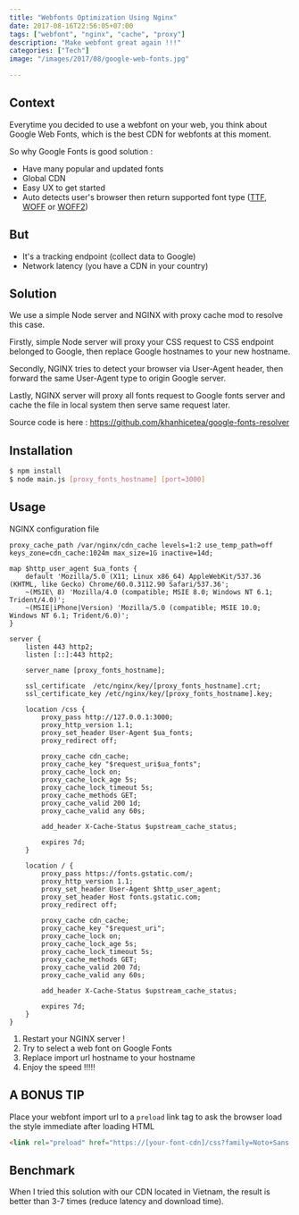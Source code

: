 ```yaml
---
title: "Webfonts Optimization Using Nginx"
date: 2017-08-16T22:56:05+07:00
tags: ["webfont", "nginx", "cache", "proxy"]
description: "Make webfont great again !!!"
categories: ["Tech"]
image: "/images/2017/08/google-web-fonts.jpg"

---
```


## Context

Everytime you decided to use a webfont on your web, you think about Google Web Fonts, which is the best CDN for webfonts at this moment.

So why Google Fonts is good solution :
- Have many popular and updated fonts
- Global CDN
- Easy UX to get started
- Auto detects user's browser then return supported font type ([TTF](http://caniuse.com/#feat=ttf), [WOFF](http://caniuse.com/#feat=woff) or [WOFF2](http://caniuse.com/#feat=woff2))

## But

- It's a tracking endpoint (collect data to Google)
- Network latency (you have a CDN in your country)

## Solution

We use a simple Node server and NGINX with proxy cache mod to resolve this case.

Firstly, simple Node server will proxy your CSS request to CSS endpoint belonged to Google, then replace Google hostnames to your new hostname.

Secondly, NGINX tries to detect your browser via User-Agent header, then forward the same User-Agent type to origin Google server.

Lastly, NGINX server will proxy all fonts request to Google fonts server and cache the file in local system then serve same request later.

Source code is here : https://github.com/khanhicetea/google-fonts-resolver

## Installation

```bash
$ npm install
$ node main.js [proxy_fonts_hostname] [port=3000]
```

## Usage

NGINX configuration file

```nginx
proxy_cache_path /var/nginx/cdn_cache levels=1:2 use_temp_path=off keys_zone=cdn_cache:1024m max_size=1G inactive=14d;

map $http_user_agent $ua_fonts {
    default 'Mozilla/5.0 (X11; Linux x86_64) AppleWebKit/537.36 (KHTML, like Gecko) Chrome/60.0.3112.90 Safari/537.36';
    ~(MSIE\ 8) 'Mozilla/4.0 (compatible; MSIE 8.0; Windows NT 6.1; Trident/4.0)';
    ~(MSIE|iPhone|Version) 'Mozilla/5.0 (compatible; MSIE 10.0; Windows NT 6.1; Trident/6.0)';
}

server {
	listen 443 http2;
	listen [::]:443 http2;

	server_name [proxy_fonts_hostname];
	
	ssl_certificate	 /etc/nginx/key/[proxy_fonts_hostname].crt;
	ssl_certificate_key /etc/nginx/key/[proxy_fonts_hostname].key;

    location /css {
        proxy_pass http://127.0.0.1:3000;
        proxy_http_version 1.1;
        proxy_set_header User-Agent $ua_fonts;
        proxy_redirect off;

        proxy_cache cdn_cache;
        proxy_cache_key "$request_uri$ua_fonts";
        proxy_cache_lock on;
        proxy_cache_lock_age 5s;
        proxy_cache_lock_timeout 5s;
        proxy_cache_methods GET;
        proxy_cache_valid 200 1d;
        proxy_cache_valid any 60s;

        add_header X-Cache-Status $upstream_cache_status;

        expires 7d;
    }

    location / {
        proxy_pass https://fonts.gstatic.com/;
        proxy_http_version 1.1;
        proxy_set_header User-Agent $http_user_agent;
        proxy_set_header Host fonts.gstatic.com;
        proxy_redirect off;

        proxy_cache cdn_cache;
        proxy_cache_key "$request_uri";
        proxy_cache_lock on;
        proxy_cache_lock_age 5s;
        proxy_cache_lock_timeout 5s;
        proxy_cache_methods GET;
        proxy_cache_valid 200 7d;
        proxy_cache_valid any 60s;

        add_header X-Cache-Status $upstream_cache_status;

        expires 7d;
    }
}
```


1. Restart your NGINX server !
2. Try to select a web font on Google Fonts
3. Replace import url hostname to your hostname
4. Enjoy the speed !!!!!

## A BONUS TIP

Place your webfont import url to a `preload` link tag to ask the browser load the style immediate after loading HTML

```html
<link rel="preload" href="https://[your-font-cdn]/css?family=Noto+Sans:400,400i,700,700i&amp;subset=vietnamese" type="style">
```

## Benchmark

When I tried this solution with our CDN located in Vietnam, the result is better than 3-7 times (reduce latency and download time).
